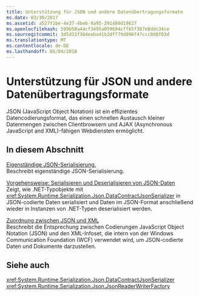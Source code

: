 ```yaml
---
title: Unterstützung für JSON und andere Datenübertragungsformate
ms.date: 03/30/2017
ms.assetid: a527f1be-4e37-4beb-9a95-291480d19627
ms.openlocfilehash: 599b58a44cf3495a059694cff65f387e8ddc34ce
ms.sourcegitcommit: 3d5d33f384eeba41b2dff79d096f47ccc8d8f03d
ms.translationtype: MT
ms.contentlocale: de-DE
ms.lasthandoff: 05/04/2018
---
```

# <a name="support-for-json-and-other-data-transfer-formats"></a>Unterstützung für JSON und andere Datenübertragungsformate
JSON (JavaScript Object Notation) ist ein effizientes Datencodierungsformat, das einen schnellen Austausch kleiner Datenmengen zwischen Clientbrowsern und AJAX (Asynchronous JavaScript and XML)-fähigen Webdiensten ermöglicht.  
  
## <a name="in-this-section"></a>In diesem Abschnitt  
 [Eigenständige JSON-Serialisierung.](../../../../docs/framework/wcf/feature-details/stand-alone-json-serialization.md)  
 Beschreibt eigenständige JSON-Serialisierung.  
  
 [Vorgehensweise: Serialisieren und Deserialisieren von JSON-Daten](../../../../docs/framework/wcf/feature-details/how-to-serialize-and-deserialize-json-data.md)  
 Zeigt, wie .NET-Typobjekte mit <xref:System.Runtime.Serialization.Json.DataContractJsonSerializer> in JSON-codierte Daten serialisiert und Daten im JSON-Format anschließend wieder in Instanzen von .NET-Typen deserialisiert werden.  
  
 [Zuordnung zwischen JSON und XML](../../../../docs/framework/wcf/feature-details/mapping-between-json-and-xml.md)  
 Beschreibt die Entsprechung zwischen Codierungen JavaScript Object Notation (JSON) und den XML-Infoset, die intern von der Windows Communication Foundation (WCF) verwendet wird, um JSON-codierte Daten und Dokumente darzustellen.  
  
## <a name="see-also"></a>Siehe auch  
 <xref:System.Runtime.Serialization.Json.DataContractJsonSerializer>  
 <xref:System.Runtime.Serialization.Json.JsonReaderWriterFactory>
